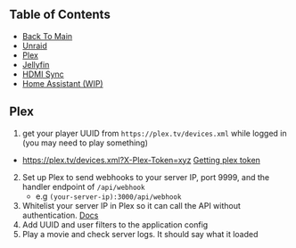 ## Table of Contents
- [Back To Main](../readme.md)
- [Unraid](./setup_unraid.md)
- [Plex](./setup_plex.md)
- [Jellyfin](./setup_jellyfin.md)
- [HDMI Sync](./setup_hdmi_sync.md)
- [Home Assistant (WIP)](./setup_homeassistant.md)


## Plex
1) get your player UUID from `https://plex.tv/devices.xml` while logged in (you may need to play something)
  * https://plex.tv/devices.xml?X-Plex-Token=xyz [Getting plex token](https://support.plex.tv/articles/206721658-using-plex-tv-resources-information-to-troubleshoot-app-connections/)
2) Set up Plex to send webhooks to your server IP, port 9999, and the handler endpoint of `/api/webhook`
    * e.g `(your-server-ip):3000/api/webhook`
3) Whitelist your server IP in Plex so it can call the API without authentication. [Docs](https://support.plex.tv/articles/200890058-authentication-for-local-network-access/)
4) Add UUID and user filters to the application config
5) Play a movie and check server logs. It should say what it loaded
